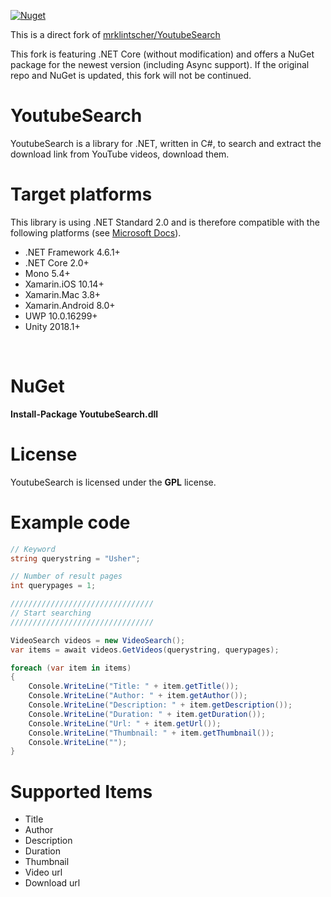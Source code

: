 [![Nuget](https://img.shields.io/nuget/v/Mayerch1.YoutubeSearch)](https://www.nuget.org/packages/Mayerch1.GithubUpdateCheck/)

This is a direct fork of [mrklintscher/YoutubeSearch](https://github.com/mrklintscher/YoutubeSearch)

This fork is featuring .NET Core (without modification) and offers a NuGet package for the newest version (including Async support). If the original repo and NuGet is updated, this fork will not be continued.

# YoutubeSearch
YoutubeSearch is a library for .NET, written in C#, to search and extract the download link from YouTube videos, download them. 

# Target platforms

This library is using .NET Standard 2.0 and is therefore compatible with the following platforms (see [Microsoft Docs](https://docs.microsoft.com/de-de/dotnet/standard/net-standard#net-implementation-support)).
- .NET Framework 4.6.1+
- .NET Core 2.0+
- Mono 5.4+
- Xamarin.iOS 10.14+
- Xamarin.Mac 3.8+
- Xamarin.Android 8.0+
- UWP 10.0.16299+
- Unity 2018.1+
<br/>

# NuGet
**Install-Package YoutubeSearch.dll**

# License
YoutubeSearch is licensed under the **GPL** license.

# Example code
```c#
// Keyword
string querystring = "Usher";

// Number of result pages
int querypages = 1;

////////////////////////////////
// Start searching
////////////////////////////////

VideoSearch videos = new VideoSearch();
var items = await videos.GetVideos(querystring, querypages);

foreach (var item in items)
{
    Console.WriteLine("Title: " + item.getTitle());
    Console.WriteLine("Author: " + item.getAuthor());
    Console.WriteLine("Description: " + item.getDescription());
    Console.WriteLine("Duration: " + item.getDuration());
    Console.WriteLine("Url: " + item.getUrl());
    Console.WriteLine("Thumbnail: " + item.getThumbnail());
    Console.WriteLine("");
}
```

# Supported Items

- Title
- Author
- Description
- Duration
- Thumbnail
- Video url
- Download url

